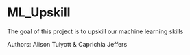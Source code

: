 # ML_Upskill
The goal of this project is to upskill our machine learning skills

Authors: Alison Tuiyott & Caprichia Jeffers
